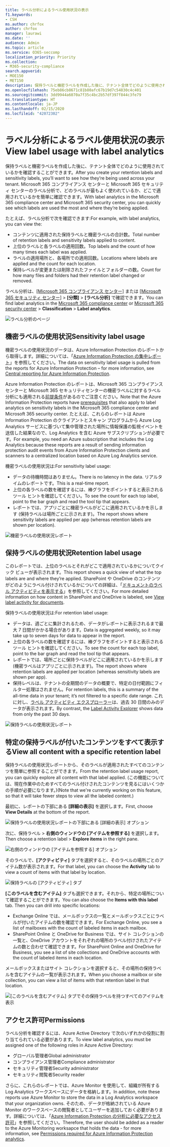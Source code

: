 ```yaml
---
title: ラベル分析によるラベル使用状況の表示
f1.keywords:
- CSH
ms.author: chrfox
author: chrfox
manager: laurawi
ms.date: ''
audience: Admin
ms.topic: article
ms.service: O365-seccomp
localization_priority: Priority
ms.collection:
- M365-security-compliance
search.appverid:
- MOE150
- MET150
description: 保持ラベルと機密ラベルを作成した後に、テナント全体でどのように使用されているかを確認することができます。 Microsoft 365 コンプライアンス センターと Microsoft 365 セキュリティ センターのラベル分析で、どのラベルが最もよく使われているか、どこで適用されているかを簡単に確認できます。
ms.openlocfilehash: 75eb86cb8671c81b80afc67b19d7c54830c4c401
ms.sourcegitcommit: 3dd9944a6070a7f35c4bc2b57df397f844c3fe79
ms.translationtype: HT
ms.contentlocale: ja-JP
ms.lasthandoff: 02/15/2020
ms.locfileid: "42072302"
---
```

# <a name="view-label-usage-with-label-analytics"></a><span data-ttu-id="c25f3-104">ラベル分析によるラベル使用状況の表示</span><span class="sxs-lookup"><span data-stu-id="c25f3-104">View label usage with label analytics</span></span>

<span data-ttu-id="c25f3-105">保持ラベルと機密ラベルを作成した後に、テナント全体でどのように使用されているかを確認することができます。</span><span class="sxs-lookup"><span data-stu-id="c25f3-105">After you create your retention labels and sensitivity labels, you’ll want to see how they’re being used across your tenant.</span></span> <span data-ttu-id="c25f3-106">Microsoft 365 コンプライアンス センターと Microsoft 365 セキュリティ センターのラベル分析で、どのラベルが最もよく使われているか、どこで適用されているかを簡単に確認できます。</span><span class="sxs-lookup"><span data-stu-id="c25f3-106">With label analytics in the Microsoft 365 compliance center and Microsoft 365 security center, you can quickly see which labels are used the most and where they’re being applied.</span></span>

<span data-ttu-id="c25f3-107">たとえば、ラベル分析で次を確認できます:</span><span class="sxs-lookup"><span data-stu-id="c25f3-107">For example, with label analytics, you can view the:</span></span>

- <span data-ttu-id="c25f3-108">コンテンツに適用された保持ラベルと機密ラベルの合計数。</span><span class="sxs-lookup"><span data-stu-id="c25f3-108">Total number of retention labels and sensitivity labels applied to content.</span></span>
- <span data-ttu-id="c25f3-109">上位のラベルと各ラベルの適用回数。</span><span class="sxs-lookup"><span data-stu-id="c25f3-109">Top labels and the count of how many times each label was applied.</span></span>
- <span data-ttu-id="c25f3-110">ラベルの適用場所と、各場所での適用回数。</span><span class="sxs-lookup"><span data-stu-id="c25f3-110">Locations where labels are applied and the count for each location.</span></span>
- <span data-ttu-id="c25f3-111">保持レベルが変更または削除されたファイルとフォルダーの数。</span><span class="sxs-lookup"><span data-stu-id="c25f3-111">Count for how many files and folders had their retention label changed or removed.</span></span>

<span data-ttu-id="c25f3-112">ラベル分析は、[[Microsoft 365 コンプライアンス センター]](https://compliance.microsoft.com/labelanalytics) または [[Microsoft 365 セキュリティ センター]](https://security.microsoft.com/labelanalytics)  >  **[分類]**  >  **[ラベル分析]** で確認できます。</span><span class="sxs-lookup"><span data-stu-id="c25f3-112">You can find label analytics in the [Microsoft 365 compliance center](https://compliance.microsoft.com/labelanalytics) or [Microsoft 365 security center](https://security.microsoft.com/labelanalytics) > **Classification** > **Label analytics**.</span></span>

![ラベル分析のページ](../media/label-analytics-page.png)

## <a name="sensitivity-label-usage"></a><span data-ttu-id="c25f3-114">機密ラベルの使用状況</span><span class="sxs-lookup"><span data-stu-id="c25f3-114">Sensitivity label usage</span></span>

<span data-ttu-id="c25f3-115">機密ラベルの使用状況のデータは、Azure Information Protection のレポートから取得します。詳細については、「[Azure Information Protection の集中レポート](https://docs.microsoft.com/azure/information-protection/reports-aip)」を参照してください。</span><span class="sxs-lookup"><span data-stu-id="c25f3-115">The data on sensitivity label usage is pulled from the reports for Azure Information Protection – for more information, see [Central reporting for Azure Information Protection](https://docs.microsoft.com/azure/information-protection/reports-aip).</span></span>

<span data-ttu-id="c25f3-116">Azure Information Protection のレポートは、Microsoft 365 コンプライアンス センターと Microsoft 365 セキュリティセンターの機密ラベルに対するラベル分析にも適用される[前提条件](/azure/information-protection/reports-aip#prerequisites)があるのでご注意ください。</span><span class="sxs-lookup"><span data-stu-id="c25f3-116">Note that the Azure Information Protection reports have [prerequisites](/azure/information-protection/reports-aip#prerequisites) that also apply to label analytics on sensitivity labels in the Microsoft 365 compliance center and Microsoft 365 security center.</span></span> <span data-ttu-id="c25f3-117">たとえば、これらのレポートは Azure Information Protection のクライアントとスキャン プログラムから Azure Log Analytics サービスに基づいて集中管理された場所に情報保護の監視イベントを送信した結果なので、Log Analytics を含む Azure サブスクリプションが必要です。</span><span class="sxs-lookup"><span data-stu-id="c25f3-117">For example, you need an Azure subscription that includes the Log Analytics because these reports are a result of sending information protection audit events from Azure Information Protection clients and scanners to a centralized location based on Azure Log Analytics service.</span></span>

<span data-ttu-id="c25f3-118">機密ラベルの使用状況は:</span><span class="sxs-lookup"><span data-stu-id="c25f3-118">For sensitivity label usage:</span></span>

- <span data-ttu-id="c25f3-119">データの待機時間はありません。</span><span class="sxs-lookup"><span data-stu-id="c25f3-119">There is no latency in the data.</span></span> <span data-ttu-id="c25f3-120">リアルタイムのレポートです。</span><span class="sxs-lookup"><span data-stu-id="c25f3-120">This is a real-time report.</span></span>
- <span data-ttu-id="c25f3-121">上位の各ラベルの数を確認するには、棒グラフをポイントすると表示されるツール ヒントを確認してください。</span><span class="sxs-lookup"><span data-stu-id="c25f3-121">To see the count for each top label, point to the bar graph and read the tool tip that appears.</span></span>
- <span data-ttu-id="c25f3-122">レポートでは、アプリごとに機密ラベルがどこに適用されているかを示します (保持ラベルは場所ごとに示されます)。</span><span class="sxs-lookup"><span data-stu-id="c25f3-122">The report shows where sensitivity labels are applied per app (whereas retention labels are shown per location).</span></span>

![機密ラベルの使用状況レポート](../media/sensitivity-label-usage-report.png)

## <a name="retention-label-usage"></a><span data-ttu-id="c25f3-124">保持ラベルの使用状況</span><span class="sxs-lookup"><span data-stu-id="c25f3-124">Retention label usage</span></span>

<span data-ttu-id="c25f3-125">このレポートでは、上位のラベルとそれがどこで適用されているかについてクイック ビューが表示されます。</span><span class="sxs-lookup"><span data-stu-id="c25f3-125">This report shows a quick view of what the top labels are and where they’re applied.</span></span> <span data-ttu-id="c25f3-126">SharePoint や OneDrive のコンテンツがどのようにラベル付けされているかについての詳細は、「[ドキュメントのラベル アクティビティを表示する](view-label-activity-for-documents.md)」を参照してください。</span><span class="sxs-lookup"><span data-stu-id="c25f3-126">For more detailed information on how content in SharePoint and OneDrive is labeled, see [View label activity for documents](view-label-activity-for-documents.md).</span></span>

<span data-ttu-id="c25f3-127">保持ラベルの使用状況は:</span><span class="sxs-lookup"><span data-stu-id="c25f3-127">For retention label usage:</span></span>

- <span data-ttu-id="c25f3-128">データは、週ごとに集計されるため、データがレポートに表示されるまで最大 7 日間がかかる場合があります。</span><span class="sxs-lookup"><span data-stu-id="c25f3-128">Data is aggregated weekly, so it may take up to seven days for data to appear in the report.</span></span>
- <span data-ttu-id="c25f3-129">上位の各ラベルの数を確認するには、棒グラフをポイントすると表示されるツール ヒントを確認してください。</span><span class="sxs-lookup"><span data-stu-id="c25f3-129">To see the count for each top label, point to the bar graph and read the tool tip that appears.</span></span>
- <span data-ttu-id="c25f3-130">レポートでは、場所ごとに保持ラベルがどこに適用されているかを示します (機密ラベルはアプリごとに示されます)。</span><span class="sxs-lookup"><span data-stu-id="c25f3-130">The report shows where retention labels are applied per location (whereas sensitivity labels are shown per app).</span></span>
- <span data-ttu-id="c25f3-131">保持レベルは、テナントの全期間のデータの概要で、特定の日付範囲にフィルター処理はされません。</span><span class="sxs-lookup"><span data-stu-id="c25f3-131">For retention labels, this is a summary of the all-time data in your tenant; it’s not filtered to a specific date range.</span></span> <span data-ttu-id="c25f3-132">これに対し、[ラベル アクティビティ エクスプローラー](view-label-activity-for-documents.md)は、過去 30 日間のみのデータが表示されます。</span><span class="sxs-lookup"><span data-stu-id="c25f3-132">By contrast, the [Label Activity Explorer](view-label-activity-for-documents.md) shows data from only the past 30 days.</span></span>

![保持ラベルの使用状況レポート](../media/retention-label-usage-report.png)

## <a name="view-all-content-with-a-specific-retention-label"></a><span data-ttu-id="c25f3-134">特定の保持ラベルが付いたコンテンツをすべて表示する</span><span class="sxs-lookup"><span data-stu-id="c25f3-134">View all content with a specific retention label</span></span>

<span data-ttu-id="c25f3-135">保持ラベルの使用状況レポートから、そのラベルが適用されたすべてのコンテンツを簡単に参照することができます。</span><span class="sxs-lookup"><span data-stu-id="c25f3-135">From the retention label usage report, you can quickly explore all content with that label applied.</span></span> <span data-ttu-id="c25f3-136">(この機能については、現在作業中のためすべてのラベル付けされたコンテンツを見るにはいくつかの手順が必要になります。)</span><span class="sxs-lookup"><span data-stu-id="c25f3-136">(Note that we're currently working on this feature, so that it will take fewer steps to view all the labeled content.)</span></span>

<span data-ttu-id="c25f3-137">最初に、レポートの下部にある **[詳細の表示]** を選択します。</span><span class="sxs-lookup"><span data-stu-id="c25f3-137">First, choose **View Details** at the bottom of the report.</span></span>

![保持ラベルの使用状況レポートの下部にある [詳細の表示] オプション](../media/retention-label-usage-view-details.png)

<span data-ttu-id="c25f3-139">次に、保持ラベル > **右側のウィンドウの [アイテムを参照する]** を選択します。</span><span class="sxs-lookup"><span data-stu-id="c25f3-139">Then choose a retention label > **Explore items** in the right pane.</span></span>

![右側のウィンドウの [アイテムを参照する] オプション](../media/retention-label-usage-explore-items.png)

<span data-ttu-id="c25f3-141">そのラベルで、**[アクティビティ]** タブを選択すると、そのラベルの場所ごとのアイテム数が表示されます。</span><span class="sxs-lookup"><span data-stu-id="c25f3-141">For that label, you can choose the **Activity** tab to view a count of items with that label by location.</span></span>

![保持ラベルの [アクティビティ] タブ](../media/retention-label-usage-activity-tab.png)

<span data-ttu-id="c25f3-143">**[このラベルを含むアイテム]** タブも選択できます。それから、特定の場所について確認することができます。</span><span class="sxs-lookup"><span data-stu-id="c25f3-143">You can also choose the **Items with this label** tab. Then you can drill into specific locations:</span></span>

- <span data-ttu-id="c25f3-144">Exchange Online では、メールボックスの一覧とメールボックスごとにラベルが付いたアイテムの数を確認できます。</span><span class="sxs-lookup"><span data-stu-id="c25f3-144">For Exchange Online, you see a list of mailboxes with the count of labeled items in each mailbox.</span></span>
- <span data-ttu-id="c25f3-145">SharePoint Online と OneDrive for Business では、サイト コレクションの一覧と、OneDrive アカウントをそれぞれの場所のラベル付けされたアイテムの数と合わせて確認できます。</span><span class="sxs-lookup"><span data-stu-id="c25f3-145">For SharePoint Online and OneDrive for Business, you see a list of site collections and OneDrive accounts with the count of labeled items in each location.</span></span>

<span data-ttu-id="c25f3-146">メールボックスまたはサイト コレクションを選択すると、その場所の保持ラベルを含むアイテムの一覧が表示されます。</span><span class="sxs-lookup"><span data-stu-id="c25f3-146">When you choose a mailbox or site collection, you can view a list of items with that retention label in that location.</span></span>

![[このラベルを含むアイテム] タブでその保持ラベルを持つすべてのアイテムを表示](../media/retention-label-usage-content-explorer.png)

## <a name="permissions"></a><span data-ttu-id="c25f3-148">アクセス許可</span><span class="sxs-lookup"><span data-stu-id="c25f3-148">Permissions</span></span>

<span data-ttu-id="c25f3-149">ラベル分析を確認するには、Azure Active Directory で次のいずれかの役割に割り当てられている必要があります。</span><span class="sxs-lookup"><span data-stu-id="c25f3-149">To view label analytics, you must be assigned one of the following roles in Azure Active Directory:</span></span>

- <span data-ttu-id="c25f3-150">グローバル管理者</span><span class="sxs-lookup"><span data-stu-id="c25f3-150">Global administrator</span></span>
- <span data-ttu-id="c25f3-151">コンプライアンス管理者</span><span class="sxs-lookup"><span data-stu-id="c25f3-151">Compliance administrator</span></span>
- <span data-ttu-id="c25f3-152">セキュリティ管理者</span><span class="sxs-lookup"><span data-stu-id="c25f3-152">Security administrator</span></span>
- <span data-ttu-id="c25f3-153">セキュリティ閲覧者</span><span class="sxs-lookup"><span data-stu-id="c25f3-153">Security reader</span></span>

<span data-ttu-id="c25f3-154">さらに、これらのレポートでは、Azure Monitor を使用して、組織が所有する Log Analytics ワークスペースにデータを格納します。</span><span class="sxs-lookup"><span data-stu-id="c25f3-154">In addition, note these reports use Azure Monitor to store the data in a Log Analytics workspace that your organization owns.</span></span> <span data-ttu-id="c25f3-155">そのため、データが格納されている Azure Monitor のワークスペースの閲覧者としてユーザーを追加しておく必要があります。詳細については、「[Azure Information Protection の分析に必要なアクセス許可](https://docs.microsoft.com/azure/information-protection/reports-aip#permissions-required-for-azure-information-protection-analytics)」を参照してください。</span><span class="sxs-lookup"><span data-stu-id="c25f3-155">Therefore, the user should be added as a reader to the Azure Monitoring worksapce that holds the data - for more information, see [Permissions required for Azure Information Protection analytics](https://docs.microsoft.com/azure/information-protection/reports-aip#permissions-required-for-azure-information-protection-analytics).</span></span>

